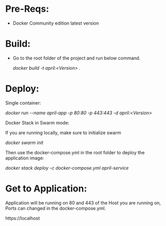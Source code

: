 

# Pre-Reqs:

  - Docker Community edition latest version

# Build:

  - Go to the root folder of the project and run below command.
  
  	*docker build -t april:\<Version\> .*

# Deploy:

Single container:

*docker run --name april-app -p 80:80 -p 443:443 -d april:\<Version\>*

Docker Stack in Swarm mode:

If you are running locally, make sure to initialize swarm 

*docker swarm init*

Then use the docker-compose.yml in the root folder to deploy the application image:

*docker stack deploy -c docker-compose.yml april-service*

# Get to Application:

Application will be running on 80 and 443 of the Host you are running on, Ports can changed in the docker-compose.yml.

https://localhost
